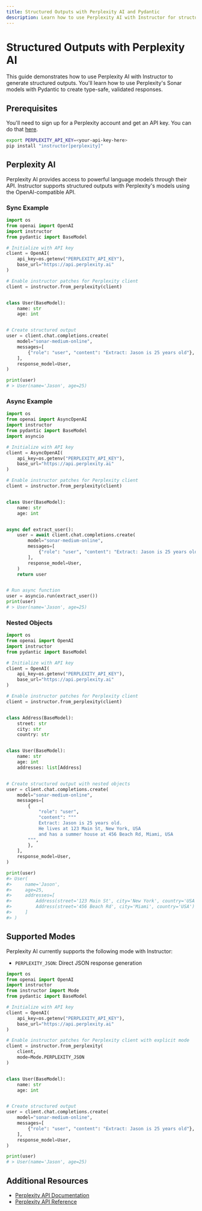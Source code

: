 ```yaml
---
title: Structured Outputs with Perplexity AI and Pydantic
description: Learn how to use Perplexity AI with Instructor for structured JSON outputs using Pydantic models. Create type-safe, validated responses from Perplexity's Sonar models with Python.
---
```


# Structured Outputs with Perplexity AI

This guide demonstrates how to use Perplexity AI with Instructor to generate structured outputs. You'll learn how to use Perplexity's Sonar models with Pydantic to create type-safe, validated responses.

## Prerequisites

You'll need to sign up for a Perplexity account and get an API key. You can do that [here](https://www.perplexity.ai/).

```bash
export PERPLEXITY_API_KEY=<your-api-key-here>
pip install "instructor[perplexity]"
```

## Perplexity AI

Perplexity AI provides access to powerful language models through their API. Instructor supports structured outputs with Perplexity's models using the OpenAI-compatible API.

### Sync Example

```python
import os
from openai import OpenAI
import instructor
from pydantic import BaseModel

# Initialize with API key
client = OpenAI(
    api_key=os.getenv("PERPLEXITY_API_KEY"),
    base_url="https://api.perplexity.ai"
)

# Enable instructor patches for Perplexity client
client = instructor.from_perplexity(client)


class User(BaseModel):
    name: str
    age: int


# Create structured output
user = client.chat.completions.create(
    model="sonar-medium-online",
    messages=[
        {"role": "user", "content": "Extract: Jason is 25 years old"},
    ],
    response_model=User,
)

print(user)
# > User(name='Jason', age=25)
```

### Async Example

```python
import os
from openai import AsyncOpenAI
import instructor
from pydantic import BaseModel
import asyncio

# Initialize with API key
client = AsyncOpenAI(
    api_key=os.getenv("PERPLEXITY_API_KEY"),
    base_url="https://api.perplexity.ai"
)

# Enable instructor patches for Perplexity client
client = instructor.from_perplexity(client)


class User(BaseModel):
    name: str
    age: int


async def extract_user():
    user = await client.chat.completions.create(
        model="sonar-medium-online",
        messages=[
            {"role": "user", "content": "Extract: Jason is 25 years old"},
        ],
        response_model=User,
    )
    return user


# Run async function
user = asyncio.run(extract_user())
print(user)
# > User(name='Jason', age=25)
```

### Nested Objects

```python
import os
from openai import OpenAI
import instructor
from pydantic import BaseModel

# Initialize with API key
client = OpenAI(
    api_key=os.getenv("PERPLEXITY_API_KEY"),
    base_url="https://api.perplexity.ai"
)

# Enable instructor patches for Perplexity client
client = instructor.from_perplexity(client)


class Address(BaseModel):
    street: str
    city: str
    country: str


class User(BaseModel):
    name: str
    age: int
    addresses: list[Address]


# Create structured output with nested objects
user = client.chat.completions.create(
    model="sonar-medium-online",
    messages=[
        {
            "role": "user",
            "content": """
            Extract: Jason is 25 years old.
            He lives at 123 Main St, New York, USA
            and has a summer house at 456 Beach Rd, Miami, USA
        """,
        },
    ],
    response_model=User,
)

print(user)
#> User(
#>     name='Jason',
#>     age=25,
#>     addresses=[
#>         Address(street='123 Main St', city='New York', country='USA'),
#>         Address(street='456 Beach Rd', city='Miami', country='USA')
#>     ]
#> )
```

## Supported Modes

Perplexity AI currently supports the following mode with Instructor:

- `PERPLEXITY_JSON`: Direct JSON response generation

```python
import os
from openai import OpenAI
import instructor
from instructor import Mode
from pydantic import BaseModel

# Initialize with API key
client = OpenAI(
    api_key=os.getenv("PERPLEXITY_API_KEY"),
    base_url="https://api.perplexity.ai"
)

# Enable instructor patches for Perplexity client with explicit mode
client = instructor.from_perplexity(
    client, 
    mode=Mode.PERPLEXITY_JSON
)


class User(BaseModel):
    name: str
    age: int


# Create structured output
user = client.chat.completions.create(
    model="sonar-medium-online",
    messages=[
        {"role": "user", "content": "Extract: Jason is 25 years old"},
    ],
    response_model=User,
)

print(user)
# > User(name='Jason', age=25)
```

## Additional Resources

- [Perplexity API Documentation](https://docs.perplexity.ai/)
- [Perplexity API Reference](https://docs.perplexity.ai/reference/post_chat_completions) 